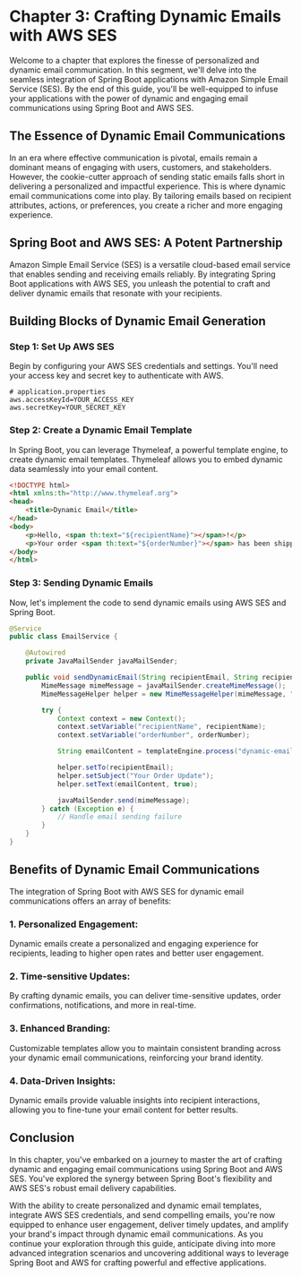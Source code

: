 # Chapter 3: Crafting Dynamic Emails with AWS SES

Welcome to a chapter that explores the finesse of personalized and dynamic email communication. In this segment, we'll delve into the seamless integration of Spring Boot applications with Amazon Simple Email Service (SES). By the end of this guide, you'll be well-equipped to infuse your applications with the power of dynamic and engaging email communications using Spring Boot and AWS SES.

## The Essence of Dynamic Email Communications

In an era where effective communication is pivotal, emails remain a dominant means of engaging with users, customers, and stakeholders. However, the cookie-cutter approach of sending static emails falls short in delivering a personalized and impactful experience. This is where dynamic email communications come into play. By tailoring emails based on recipient attributes, actions, or preferences, you create a richer and more engaging experience.

## Spring Boot and AWS SES: A Potent Partnership

Amazon Simple Email Service (SES) is a versatile cloud-based email service that enables sending and receiving emails reliably. By integrating Spring Boot applications with AWS SES, you unleash the potential to craft and deliver dynamic emails that resonate with your recipients.

## Building Blocks of Dynamic Email Generation

### **Step 1: Set Up AWS SES**

Begin by configuring your AWS SES credentials and settings. You'll need your access key and secret key to authenticate with AWS.

```properties
# application.properties
aws.accessKeyId=YOUR_ACCESS_KEY
aws.secretKey=YOUR_SECRET_KEY
```

### **Step 2: Create a Dynamic Email Template**

In Spring Boot, you can leverage Thymeleaf, a powerful template engine, to create dynamic email templates. Thymeleaf allows you to embed dynamic data seamlessly into your email content.

```html
<!DOCTYPE html>
<html xmlns:th="http://www.thymeleaf.org">
<head>
    <title>Dynamic Email</title>
</head>
<body>
    <p>Hello, <span th:text="${recipientName}"></span>!</p>
    <p>Your order <span th:text="${orderNumber}"></span> has been shipped.</p>
</body>
</html>
```

### **Step 3: Sending Dynamic Emails**

Now, let's implement the code to send dynamic emails using AWS SES and Spring Boot.

```java
@Service
public class EmailService {

    @Autowired
    private JavaMailSender javaMailSender;

    public void sendDynamicEmail(String recipientEmail, String recipientName, String orderNumber) {
        MimeMessage mimeMessage = javaMailSender.createMimeMessage();
        MimeMessageHelper helper = new MimeMessageHelper(mimeMessage, "utf-8");

        try {
            Context context = new Context();
            context.setVariable("recipientName", recipientName);
            context.setVariable("orderNumber", orderNumber);

            String emailContent = templateEngine.process("dynamic-email-template", context);

            helper.setTo(recipientEmail);
            helper.setSubject("Your Order Update");
            helper.setText(emailContent, true);

            javaMailSender.send(mimeMessage);
        } catch (Exception e) {
            // Handle email sending failure
        }
    }
}
```

## Benefits of Dynamic Email Communications

The integration of Spring Boot with AWS SES for dynamic email communications offers an array of benefits:

### **1. Personalized Engagement:**

Dynamic emails create a personalized and engaging experience for recipients, leading to higher open rates and better user engagement.

### **2. Time-sensitive Updates:**

By crafting dynamic emails, you can deliver time-sensitive updates, order confirmations, notifications, and more in real-time.

### **3. Enhanced Branding:**

Customizable templates allow you to maintain consistent branding across your dynamic email communications, reinforcing your brand identity.

### **4. Data-Driven Insights:**

Dynamic emails provide valuable insights into recipient interactions, allowing you to fine-tune your email content for better results.

## Conclusion

In this chapter, you've embarked on a journey to master the art of crafting dynamic and engaging email communications using Spring Boot and AWS SES. You've explored the synergy between Spring Boot's flexibility and AWS SES's robust email delivery capabilities.

With the ability to create personalized and dynamic email templates, integrate AWS SES credentials, and send compelling emails, you're now equipped to enhance user engagement, deliver timely updates, and amplify your brand's impact through dynamic email communications. As you continue your exploration through this guide, anticipate diving into more advanced integration scenarios and uncovering additional ways to leverage Spring Boot and AWS for crafting powerful and effective applications.